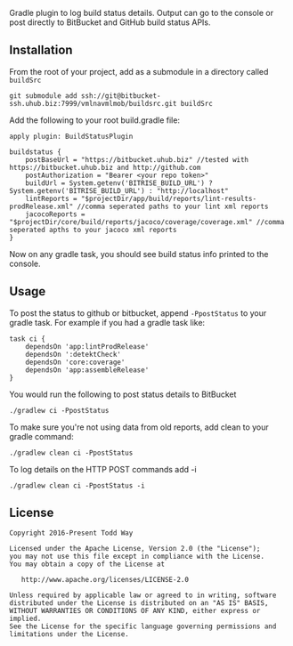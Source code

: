 Gradle plugin to log build status details.  Output can go to the console or post directly to BitBucket and GitHub build status APIs.

## Installation
From the root of your project, add as a submodule in a directory called `buildSrc`

    git submodule add ssh://git@bitbucket-ssh.uhub.biz:7999/vmlnavmlmob/buildsrc.git buildSrc

Add the following to your root build.gradle file:

    apply plugin: BuildStatusPlugin

    buildstatus {
        postBaseUrl = "https://bitbucket.uhub.biz" //tested with https://bitbucket.uhub.biz and http://github.com
        postAuthorization = "Bearer <your repo token>"
        buildUrl = System.getenv('BITRISE_BUILD_URL') ? System.getenv('BITRISE_BUILD_URL') : "http://localhost"
        lintReports = "$projectDir/app/build/reports/lint-results-prodRelease.xml" //comma seperated paths to your lint xml reports
        jacocoReports = "$projectDir/core/build/reports/jacoco/coverage/coverage.xml" //comma seperated apths to your jacoco xml reports
    }

Now on any gradle task, you should see build status info printed to the console.


## Usage
To post the status to github or bitbucket, append `-PpostStatus` to your gradle task.  For example if you had a gradle task like:

    task ci {
        dependsOn 'app:lintProdRelease'
        dependsOn ':detektCheck'
        dependsOn 'core:coverage'
        dependsOn 'app:assembleRelease'
    }

You would run the following to post status details to BitBucket

    ./gradlew ci -PpostStatus

To make sure you're not using data from old reports, add clean to your gradle command:

    ./gradlew clean ci -PpostStatus

To log details on the HTTP POST commands add -i

    ./gradlew clean ci -PpostStatus -i

License
-------

    Copyright 2016-Present Todd Way

    Licensed under the Apache License, Version 2.0 (the "License");
    you may not use this file except in compliance with the License.
    You may obtain a copy of the License at

       http://www.apache.org/licenses/LICENSE-2.0

    Unless required by applicable law or agreed to in writing, software
    distributed under the License is distributed on an "AS IS" BASIS,
    WITHOUT WARRANTIES OR CONDITIONS OF ANY KIND, either express or implied.
    See the License for the specific language governing permissions and
    limitations under the License.